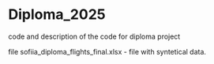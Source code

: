 # Diploma_2025
code and description of the code for diploma project

file sofiia_diploma_flights_final.xlsx - file with syntetical data.
